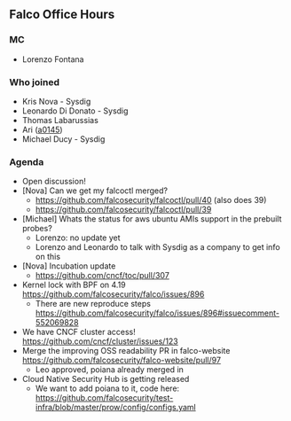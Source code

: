 ## Falco Office Hours 

### MC

- Lorenzo Fontana

### Who joined

- Kris Nova - Sysdig
- Leonardo Di Donato - Sysdig
- Thomas Labarussias
- Ari ([a0145](https://github.com/a0145))
- Michael Ducy - Sysdig

### Agenda

- Open discussion! 
- [Nova] Can we get my falcoctl merged?
    - https://github.com/falcosecurity/falcoctl/pull/40 (also does 39)
    - https://github.com/falcosecurity/falcoctl/pull/39 
- [Michael] Whats the status for aws ubuntu AMIs support in the prebuilt probes? 
   - Lorenzo: no update yet
   - Lorenzo and Leonardo to talk with Sysdig as a company to get info on this
- [Nova] Incubation update
  - https://github.com/cncf/toc/pull/307
- Kernel lock with BPF on 4.19 https://github.com/falcosecurity/falco/issues/896
   - There are new reproduce steps https://github.com/falcosecurity/falco/issues/896#issuecomment-552069828
- We have CNCF cluster access! https://github.com/cncf/cluster/issues/123
- Merge the improving OSS readability PR in falco-website https://github.com/falcosecurity/falco-website/pull/97
    - Leo approved, poiana already merged in
- Cloud Native Security Hub is getting released
  - We want to add poiana to it, code here: https://github.com/falcosecurity/test-infra/blob/master/prow/config/configs.yaml

